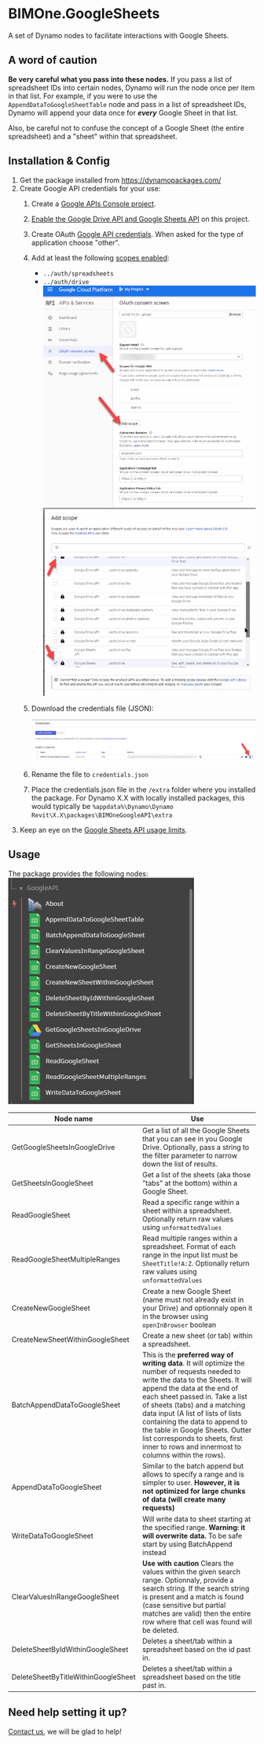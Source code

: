 # BIMOne.GoogleSheets
A set of Dynamo nodes to facilitate interactions with Google Sheets.

## A word of caution
__Be very careful what you pass into these nodes.__ If you pass a list of spreadsheet IDs into certain nodes, Dynamo will run the node once per item in that list. For example, if you were to use the `AppendDataToGoogleSheetTable` node and pass in a list of spreadsheet IDs, Dynamo will append your data once for __*every*__ Google Sheet in that list.

Also, be careful not to confuse the concept of a Google Sheet (the entire spreadsheet) and a "sheet" within that spreadsheet.

## Installation & Config
1. Get the package installed from https://dynamopackages.com/
2. Create Google API credentials for your use:
    1. Create a [Google APIs Console project](https://console.cloud.google.com).
    2. [Enable the Google Drive API and Google Sheets API](https://support.google.com/googleapi/answer/6158841?hl=en&ref_topic=7013279) on this project.
    3. Create OAuth [Google API credentials](https://console.developers.google.com/apis/credentials). When asked for the type of application choose "other". 
    4. Add at least the following [scopes enabled](https://support.google.com/a/answer/162106?hl=en):
        - `../auth/spreadsheets`
        - `../auth/drive`
        ![google_api_scopes_1](readme_images/google_api_scopes_1.png)
        ![google_api_scopes_1](readme_images/google_api_scopes_2.png)
    5. Download the credentials file (JSON):
    
        ![download credentials file](readme_images/download_credentials.png)
    6. Rename the file to `credentials.json`
    7. Place the credentials.json file in the `/extra` folder where you installed the package. For Dynamo X.X with locally installed packages, this would typically be `%appdata%\Dynamo\Dynamo Revit\X.X\packages\BIMOneGoogleAPI\extra`
3. Keep an eye on the [Google Sheets API usage limits](https://developers.google.com/sheets/api/limits).

## Usage
The package provides the following nodes:
![Liste des noeuds disponibles](readme_images/Noeuds_disponibles.jpg)


| Node name  | Use |
| --- | --- |
| GetGoogleSheetsInGoogleDrive | Get a list of all the Google Sheets that you can see in you Google Drive. Optionally, pass a string to the filter parameter to narrow down the list of results. |
| GetSheetsInGoogleSheet | Get a list of the sheets (aka those "tabs" at the bottom) within a Google Sheet. |
| ReadGoogleSheet | Read a specific range within a sheet within a spreadsheet. Optionally return raw values using `unformattedValues` |
| ReadGoogleSheetMultipleRanges | Read multiple ranges within a spreadsheet. Format of each range in the input list must be `SheetTitle!A:Z`. Optionally return raw values using `unformattedValues` |
| CreateNewGoogleSheet | Create a new Google Sheet (name must not already exist in your Drive) and optionnaly open it in the browser using `openInBrowser` boolean |
| CreateNewSheetWithinGoogleSheet | Create a new sheet (or tab) within a spreadsheet. |
| BatchAppendDataToGoogleSheet | This is the __preferred way of writing data__. It will optimize the number of requests needed to write the data to the Sheets. It will append the data at the end of each sheet passed in. Take a list of sheets (tabs) and a matching data input (A list of lists of lists containing the data to append to the table in Google Sheets. Outter list corresponds to sheets, first inner to rows and innermost to columns within the rows).|
| AppendDataToGoogleSheet | Similar to the batch append but allows to specify a range and is simpler to user. __However, it is not optimized for large chunks of data (will create many requests)__|
| WriteDataToGoogleSheet | Will write data to sheet starting at the specified range. __Warning: it will overwrite data.__ To be safe start by using BatchAppend instead |
| ClearValuesInRangeGoogleSheet | __Use with caution__ Clears the values within the given search range. Optionnaly, provide a search string. If the search string is present and a match is found (case sensitive but partial matches are valid) then the entire row where that cell was found will be deleted. |
| DeleteSheetByIdWithinGoogleSheet | Deletes a sheet/tab within a spreadsheet based on the id past in. |
| DeleteSheetByTitleWithinGoogleSheet | Deletes a sheet/tab within a spreadsheet based on the title past in. |


## Need help setting it up?
[Contact us](https://bimone.com/en/ContactUs), we will be glad to help!
